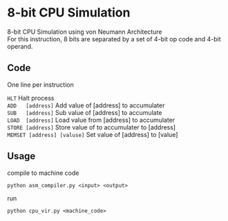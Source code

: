 # 8-bit CPU Simulation
8-bit CPU Simulation using von Neumann Architecture <br> 
For this instruction, 8 bits are separated by a set of 4-bit op code and 4-bit operand.

## Code 
One line per instruction

```HLT```                        Halt process <br> 
```ADD   [address]```            Add value of [address] to accumulater <br> 
```SUB   [address]```            Sub value of [address] to accumulate <br> 
```LOAD  [address]```            Load value from [address] to accumulater <br> 
```STORE [address]```            Store value of to accumulater to [address] <br> 
```MEMSET [address] [valuse]```  Set value of [address] to [value] <br> 

## Usage 

compile to machine code
```
python asm_compiler.py <input> <output>
```

run
```
python cpu_vir.py <machine_code>
